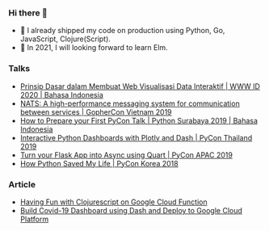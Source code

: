 ### Hi there 👋

- 🚢 I already shipped my code on production using Python, Go, JavaScript, Clojure(Script).
- 📖 In 2021, I will looking forward to learn Elm.

### Talks



- [Prinsip Dasar dalam Membuat Web Visualisasi Data Interaktif | WWW ID 2020 | Bahasa Indonesia](https://www.youtube.com/watch?v=OPX2l1P96nE)
- [NATS: A high-performance messaging system for communication between services | GopherCon Vietnam 2019](https://www.youtube.com/watch?v=y0iZI-z0x8o)
- [How to Prepare your First PyCon Talk | Python Surabaya 2019 | Bahasa Indonesia](https://www.youtube.com/watch?v=-NUMSHhdviE)
- [Interactive Python Dashboards with Plotly and Dash | PyCon Thailand 2019](https://www.youtube.com/watch?v=Jhp5RPTHStQ)
- [Turn your Flask App into Async using Quart | PyCon APAC 2019](https://www.youtube.com/watch?v=WXSn6SsmELE)
- [How Python Saved My Life | PyCon Korea 2018](https://www.youtube.com/watch?v=VZjzHjYSnfE)


### Article
- [Having Fun with Clojurescript on Google Cloud Function](https://medium.com/zero-one-group/having-fun-with-clojurescript-on-google-cloud-function-8434d5f94d25)
- [Build Covid-19 Dashboard using Dash and Deploy to Google Cloud Platform](https://dev.to/rubiagatra/build-covid-19-dashboard-using-dash-and-deploy-to-google-cloud-platform-1ogm)
